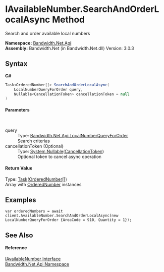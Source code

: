 ﻿# IAvailableNumber.SearchAndOrderLocalAsync Method 
 

Search and order available local numbers

**Namespace:**&nbsp;<a href ="N_Bandwidth_Net_Api.md">Bandwidth.Net.Api</a><br />**Assembly:**&nbsp;Bandwidth.Net (in Bandwidth.Net.dll) Version: 3.0.3

## Syntax

**C#**<br />
``` C#
Task<OrderedNumber[]> SearchAndOrderLocalAsync(
	LocalNumberQueryForOrder query,
	Nullable<CancellationToken> cancellationToken = null
)
```


#### Parameters
&nbsp;<dl><dt>query</dt><dd>Type: <a href ="T_Bandwidth_Net_Api_LocalNumberQueryForOrder.md">Bandwidth.Net.Api.LocalNumberQueryForOrder</a><br />Search criterias</dd><dt>cancellationToken (Optional)</dt><dd>Type: <a href="http://msdn2.microsoft.com/en-us/library/b3h38hb0" target="_blank">System.Nullable</a>(<a href="http://msdn2.microsoft.com/en-us/library/dd384802" target="_blank">CancellationToken</a>)<br />Optional token to cancel async operation</dd></dl>

#### Return Value
Type: <a href="http://msdn2.microsoft.com/en-us/library/dd321424" target="_blank">Task</a>(<a href ="T_Bandwidth_Net_Api_OrderedNumber.md">OrderedNumber</a>[])<br />Array with <a href ="T_Bandwidth_Net_Api_OrderedNumber.md">OrderedNumber</a> instances

## Examples

```
var orderedNumbers = await client.AvailableNumber.SearchAndOrderLocalAsync(new LocalNumberQueryForOrder {AreaCode = 910, Quantity = 1});
```


## See Also


#### Reference
<a href ="T_Bandwidth_Net_Api_IAvailableNumber.md">IAvailableNumber Interface</a><br /><a href ="N_Bandwidth_Net_Api.md">Bandwidth.Net.Api Namespace</a><br />